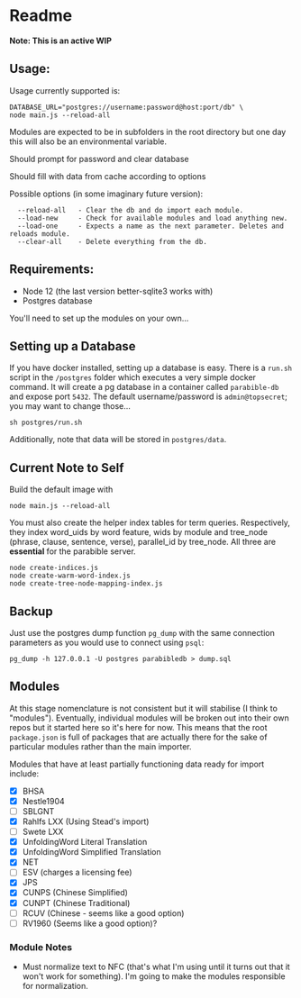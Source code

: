 # Readme

**Note: This is an active WIP**

## Usage:

Usage currently supported is:

```
DATABASE_URL="postgres://username:password@host:port/db" \
node main.js --reload-all
```

Modules are expected to be in subfolders in the root directory but one day this will also be an environmental variable.

Should prompt for password and clear database

Should fill with data from cache according to options

Possible options (in some imaginary future version):

```
  --reload-all   - Clear the db and do import each module.
  --load-new     - Check for available modules and load anything new.
  --load-one     - Expects a name as the next parameter. Deletes and reloads module.
  --clear-all    - Delete everything from the db.
```

## Requirements:

 - Node 12 (the last version better-sqlite3 works with)
 - Postgres database

You'll need to set up the modules on your own...

## Setting up a Database

If you have docker installed, setting up a database is easy. There is a `run.sh` script in the `/postgres` folder which executes a very simple docker command. It will create a pg database in a container called `parabible-db` and expose port `5432`. The default username/password is `admin@topsecret`; you may want to change those...

```
sh postgres/run.sh
```

Additionally, note that data will be stored in `postgres/data`.

## Current Note to Self

Build the default image with

```
node main.js --reload-all
```
You must also create the helper index tables for term queries. Respectively, they index word_uids by word feature, wids by module and tree_node (phrase, clause, sentence, verse), parallel_id by tree_node. All three are **essential** for the parabible server.

```
node create-indices.js
node create-warm-word-index.js
node create-tree-node-mapping-index.js
```

## Backup

Just use the postgres dump function `pg_dump` with the same connection parameters as you would use to connect using `psql`:

```
pg_dump -h 127.0.0.1 -U postgres parabibledb > dump.sql
```

## Modules

At this stage nomenclature is not consistent but it will stabilise (I think to "modules"). Eventually, individual modules will be broken out into their own repos but it started here so it's here for now. This means that the root `package.json` is full of packages that are actually there for the sake of particular modules rather than the main importer.

Modules that have at least partially functioning data ready for import include:

- [x] BHSA
- [x] Nestle1904
- [ ] SBLGNT
- [x] Rahlfs LXX (Using Stead's import)
- [ ] Swete LXX
- [x] UnfoldingWord Literal Translation
- [x] UnfoldingWord Simplified Translation
- [x] NET
- [ ] ESV (charges a licensing fee)
- [x] JPS
- [x] CUNPS (Chinese Simplified)
- [x] CUNPT (Chinese Traditional)
- [ ] RCUV (Chinese - seems like a good option)
- [ ] RV1960 (Seems like a good option)?

### Module Notes

- Must normalize text to NFC (that's what I'm using until it turns out that it won't work for something). I'm going to make the modules responsible for normalization.

